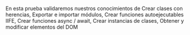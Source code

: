 En esta prueba validaremos nuestros conocimientos de Crear clases con herencias, Exportar
e importar módulos, Crear funciones autoejecutables IIFE, Crear funciones async / await,
Crear instancias de clases, Obtener y modificar elementos del DOM
